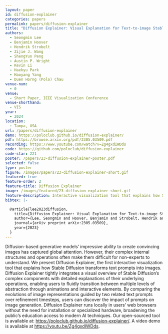 ```yaml
---
layout: paper
id: diffusion-explainer
categories: papers
permalink: papers/diffusion-explainer
title: "Diffusion Explainer: Visual Explanation for Text-to-image Stable Diffusion"
authors: 
  - Seongmin Lee
  - Benjamin Hoover
  - Hendrik Strobelt
  - Zijie J. Wang
  - ShengYun Peng
  - Austin P. Wright
  - Kevin Li
  - Haekyu Park
  - Haoyang Yang
  - Duen Horng (Polo) Chau
venue-num:
  - 0
venue: 
  - Short Paper, IEEE Visualization Conference
venue-shorthand: 
  - VIS
year: 
  - 2024
location:
  - Tampa, USA
url: /papers/diffusion-explainer
demo: https://poloclub.github.io/diffusion-explainer/
pdf: https://browse.arxiv.org/pdf/2305.03509.pdf
recording: https://www.youtube.com/watch?v=Zg4gxdIWDds
code: https://github.com/poloclub/diffusion-explainer
code-star: 221
poster: /papers/23-diffusion-explainer-poster.pdf
selected: false
type: poster
figure: /images/papers/23-diffusion-explainer-short.gif
featured: true
feature-order: 2
feature-title: Diffusion Explainer
image: /images/featured/23-diffusion-explainer-short.gif
feature-description: Interactive visualization tool that explains how Stable Diffusion transforms text prompts into images
bibtex: |-

  @article{lee2023diffusion,
    title={Diffusion Explainer: Visual Explanation for Text-to-image Stable Diffusion},
    author={Lee, Seongmin and Hoover, Benjamin and Strobelt, Hendrik and Wang, Zijie J and Peng, ShengYun and Wright, Austin and Li, Kevin and Park, Haekyu and Yang, Haoyang and Chau, Duen Horng},
    journal={arXiv preprint arXiv:2305.03509},
    year={2023}
  }
---
```


Diffusion-based generative models’ impressive ability to create convincing images has captured global attention. However, their complex internal structures and operations often make them difficult for non-experts to understand. We present Diffusion Explainer, the first interactive visualization tool that explains how Stable Diffusion transforms text prompts into images. Diffusion Explainer tightly integrates a visual overview of Stable Diffusion’s complex components with detailed explanations of their underlying operations, enabling users to fluidly transition between multiple levels of abstraction through animations and interactive elements. By comparing the evolutions of image representations guided by two related text prompts over refinement timesteps, users can discover the impact of prompts on image generation. Diffusion Explainer runs locally in users’ web browsers without the need for installation or specialized hardware, broadening the public’s education access to modern AI techniques. Our open-sourced tool is available at: https://poloclub.github.io/diffusion-explainer/. A video demo is available at https://youtu.be/Zg4gxdIWDds.